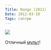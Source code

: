 ```yaml
---
Title: Rango (2011)
Date: 2012-03-10
Tags: саптрю
---
```


<div class="text"><img src="http://dl.dropbox.com/u/140528/site/rango.jpg" /><br /><br />
Отличный <a href="http://www.imdb.com/title/tt1192628/">мульт</a>!</div>